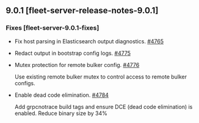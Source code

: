 ## 9.0.1 [fleet-server-release-notes-9.0.1]

### Fixes [fleet-server-9.0.1-fixes]

* Fix host parsing in Elasticsearch output diagnostics. [#4765](https://github.com/elastic/fleet-server/pull/4765)
* Redact output in bootstrap config logs. [#4775](https://github.com/elastic/fleet-server/pull/4775)
* Mutex protection for remote bulker config. [#4776](https://github.com/elastic/fleet-server/pull/4776)

  Use existing remote bulker mutex to control access to remote bulker configs.

* Enable dead code elimination. [#4784](https://github.com/elastic/fleet-server/pull/4784)

  Add grpcnotrace build tags and ensure DCE (dead code elimination) is enabled.
  Reduce binary size by 34%
